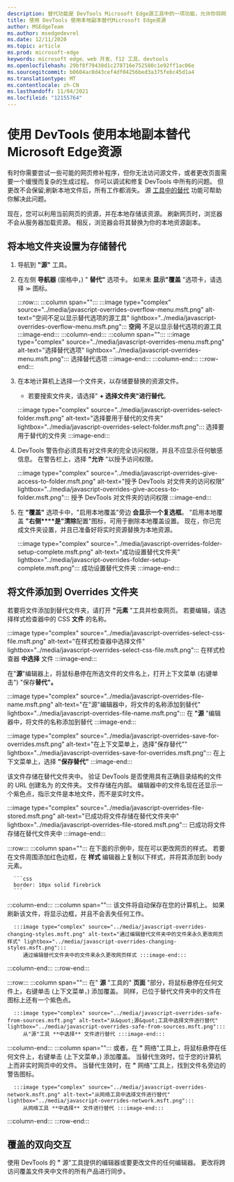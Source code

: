 ```yaml
---
description: 替代功能是 DevTools Microsoft Edge源工具中的一项功能，允许你将网页资源复制到硬盘驱动器。  刷新网页时，DevTools 不会加载资源，而是将其替换为本地副本。
title: 使用 DevTools 使用本地副本替代Microsoft Edge资源
author: MSEdgeTeam
ms.author: msedgedevrel
ms.date: 12/11/2020
ms.topic: article
ms.prod: microsoft-edge
keywords: microsoft edge、web 开发、f12 工具、devtools
ms.openlocfilehash: 29bf8f79438d1c278716e752580c1e92ff1ac06e
ms.sourcegitcommit: b0604ac0d43cef4df04256bed3a375febc45d1a4
ms.translationtype: MT
ms.contentlocale: zh-CN
ms.lasthandoff: 11/04/2021
ms.locfileid: "12155764"
---
```

# <a name="override-webpage-resources-with-local-copies-using-microsoft-edge-devtools"></a>使用 DevTools 使用本地副本替代Microsoft Edge资源

有时你需要尝试一些可能的网页修补程序，但你无法访问源文件，或者更改页面需要一个缓慢而复杂的生成过程。  你可以调试和修复 DevTools 中所有的问题。  但更改不会保留;刷新本地文件后，所有工作都消失。  源 [工具中的替代](../sources/index.md) 功能可帮助你解决此问题。

现在，您可以利用当前网页的资源，并在本地存储该资源。  刷新网页时，浏览器不会从服务器加载资源。  相反，浏览器会将其替换为你的本地资源副本。


<!-- ====================================================================== -->
## <a name="setting-up-your-local-folder-to-store-overrides"></a>将本地文件夹设置为存储替代

1.  导航到 **"源"** 工具。
1.  在左侧 **导航器** (窗格中，) " **替代"** 选项卡。 如果未 **显示"覆盖** "选项卡，请选择 <code>&#x0226B;</code><!--`≫`--> 图标。

    :::row:::
       :::column span="":::
          :::image type="complex" source="../media/javascript-overrides-overflow-menu.msft.png" alt-text="空间不足以显示替代选项的源工具" lightbox="../media/javascript-overrides-overflow-menu.msft.png":::
             **空间** 不足以显示替代选项的源工具 :::image-end:::
       :::column-end:::
       :::column span="":::
          :::image type="complex" source="../media/javascript-overrides-menu.msft.png" alt-text="选择替代选项" lightbox="../media/javascript-overrides-menu.msft.png":::
             选择替代选项 :::image-end:::
       :::column-end:::
    :::row-end:::

1.  在本地计算机上选择一个文件夹，以存储要替换的资源文件。
     *   若要搜索文件夹，请选择" **+ 选择文件夹"进行替代**。

    :::image type="complex" source="../media/javascript-overrides-select-folder.msft.png" alt-text="选择要用于替代的文件夹" lightbox="../media/javascript-overrides-select-folder.msft.png":::
       选择要用于替代的文件夹
    :::image-end:::

1.  DevTools 警告你必须具有对文件夹的完全访问权限，并且不应显示任何敏感信息。  在警告栏上，选择 **"允许** "以授予访问权限。

    :::image type="complex" source="../media/javascript-overrides-give-access-to-folder.msft.png" alt-text="授予 DevTools 对文件夹的访问权限" lightbox="../media/javascript-overrides-give-access-to-folder.msft.png":::
       授予 DevTools 对文件夹的访问权限
    :::image-end:::

1.  在 **"覆盖"** 选项卡中，"启用本地覆盖"旁边 **会显示一个复选框**。  "启用本地覆盖 **"右侧****是"清除**配置"图标，可用于删除本地覆盖设置。  现在，你已完成文件夹设置，并且已准备好将实时资源替换为本地资源。

    :::image type="complex" source="../media/javascript-overrides-folder-setup-complete.msft.png" alt-text="成功设置替代文件夹" lightbox="../media/javascript-overrides-folder-setup-complete.msft.png":::
       成功设置替代文件夹
    :::image-end:::


<!-- ====================================================================== -->
## <a name="adding-files-to-your-overrides-folder"></a>将文件添加到 Overrides 文件夹

若要将文件添加到替代文件夹，请打开 **"元素** "工具并检查网页。  若要编辑，请选择样式检查器中的 CSS **文件** 的名称。

:::image type="complex" source="../media/javascript-overrides-select-css-file.msft.png" alt-text="在样式检查器中选择文件" lightbox="../media/javascript-overrides-select-css-file.msft.png":::
   在样式检查器 **中选择** 文件
:::image-end:::

在"**源**"编辑器上，将鼠标悬停在所选文件的文件名上，打开上下文菜单 (右键单击") "保存**替代"。**

:::image type="complex" source="../media/javascript-overrides-file-name.msft.png" alt-text="在&quot;源&quot;编辑器中，将文件的名称添加到替代" lightbox="../media/javascript-overrides-file-name.msft.png":::
   在 **"源** "编辑器中，将文件的名称添加到替代
:::image-end:::

:::image type="complex" source="../media/javascript-overrides-save-for-overrides.msft.png" alt-text="在上下文菜单上，选择&quot;保存替代&quot;" lightbox="../media/javascript-overrides-save-for-overrides.msft.png":::
   在上下文菜单上，选择 **"保存替代"**
:::image-end:::

该文件存储在替代文件夹中。  验证 DevTools 是否使用具有正确目录结构的文件的 URL 创建名为 的文件夹。  文件存储在内部。  编辑器中的文件名现在还显示一个紫色点，指示文件是本地文件，而不是实时文件。

:::image type="complex" source="../media/javascript-overrides-file-stored.msft.png" alt-text="已成功将文件存储在替代文件夹中" lightbox="../media/javascript-overrides-file-stored.msft.png":::
   已成功将文件存储在替代文件夹中
:::image-end:::

:::row:::
   :::column span="":::
      在下面的示例中，现在可以更改网页的样式。  若要在文件周围添加红色边框，在 **样式** 编辑器上复制以下样式，并将其添加到 body 元素。

      ```css
      border: 10px solid firebrick
      ```
   :::column-end:::
   :::column span="":::
      该文件将自动保存在您的计算机上。  如果刷新该文件，将显示边框，并且不会丢失任何工作。

      :::image type="complex" source="../media/javascript-overrides-changing-styles.msft.png" alt-text="通过编辑替代文件夹中的文件来永久更改网页样式" lightbox="../media/javascript-overrides-changing-styles.msft.png":::
         通过编辑替代文件夹中的文件来永久更改网页样式 :::image-end:::
   :::column-end:::
:::row-end:::

:::row:::
   :::column span="":::
      在" **源** "工具的" **页面** "部分，将鼠标悬停在任何文件上，右键单击 (上下文菜单，) 添加覆盖。  同样，已位于替代文件夹中的文件在图标上还有一个紫色点。

      :::image type="complex" source="../media/javascript-overrides-safe-from-sources.msft.png" alt-text="从&quot;源&quot;工具中选择文件进行替代" lightbox="../media/javascript-overrides-safe-from-sources.msft.png":::
         从"源"工具 **中选择** 文件进行替代 :::image-end:::
   :::column-end:::
   :::column span="":::
      或者，在 **"** 网络"工具上，将鼠标悬停在任何文件上，右键单击 (上下文菜单，) 添加覆盖。  当替代生效时，位于您的计算机上而非实时网页中的文件。  当替代生效时，在 **"** 网络"工具上，找到文件名旁边的警告图标。

      :::image type="complex" source="../media/javascript-overrides-network.msft.png" alt-text="从网络工具中选择文件进行替代" lightbox="../media/javascript-overrides-network.msft.png":::
         从网络工具 **中选择** 文件进行替代 :::image-end:::
   :::column-end:::
:::row-end:::


<!-- ====================================================================== -->
## <a name="two-way-interaction-of-overrides"></a>覆盖的双向交互

使用 DevTools 的 **"** 源"工具提供的编辑器或要更改文件的任何编辑器。  更改将跨访问覆盖文件夹中文件的所有产品进行同步。
